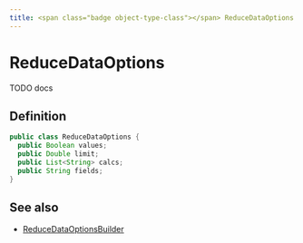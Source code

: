 ```yaml
---
title: <span class="badge object-type-class"></span> ReduceDataOptions
---
```

# <span class="badge object-type-class"></span> ReduceDataOptions

TODO docs

## Definition

```java
public class ReduceDataOptions {
  public Boolean values;
  public Double limit;
  public List<String> calcs;
  public String fields;
}
```
## See also

 * <span class="badge builder"></span> [ReduceDataOptionsBuilder](./builder-ReduceDataOptionsBuilder.md)

